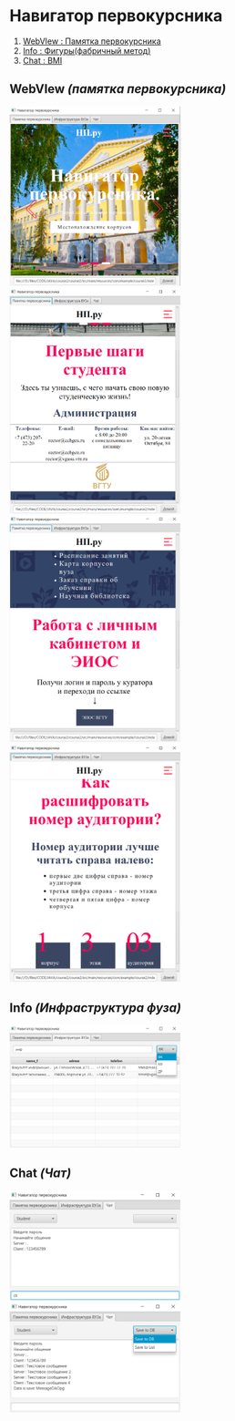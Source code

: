 # Навигатор первокурсника

1. [WebVIew : Памятка первокурсника](#WebVIew)
2. [Info : Фигуры(фабричный метод)](#Info)
3. [Chat : BMI](#Chat)

[//]: # (<ul>)

[//]: # (<li>Репозиторий Prototype - https://github.com/Bogdoing/Prototype</li>)

[//]: # (<li>Репозиторий Observer - https://github.com/Bogdoing/Observer</li>)

[//]: # (</ul>)



<a name="WebVIew"></a>
## WebVIew <i>(памятка первокурсника)</i>

<!--
![img_7.png](img_7.png)
![img_1.png](img_1.png)
![img_2.png](img_2.png)
![img_3.png](img_3.png)
-->
<img src="img_7.png" alt="drawing" width="300"/>
<img src="img_1.png" alt="drawing" width="300"/>
<img src="img_2.png" alt="drawing" width="300"/>
<img src="img_3.png" alt="drawing" width="300"/>



<a name="Task1"></a>
## Info <i>(Инфраструктура фуза)</i>

<img src="img_4.png" alt="drawing" width="300"/>
<!-- 
![img_4.png](img_4.png)
-->


<a name="Task1"></a>
## Chat <i>(Чат)</i>

<img src="img_5.png" alt="drawing" width="300"/>
<img src="img_6.png" alt="drawing" width="300"/>
<!-- 
![img_5.png](img_5.png)
![img_6.png](img_6.png)

-->
